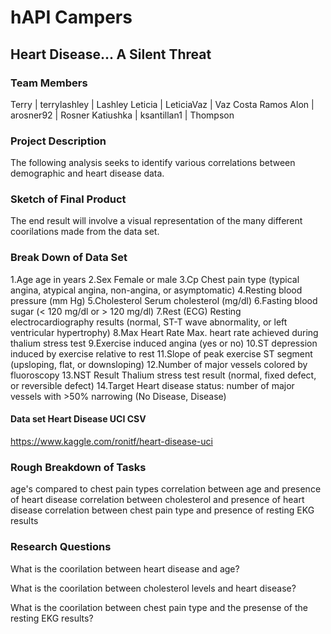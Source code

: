 # hAPI Campers


## Heart Disease... A Silent Threat

### Team Members
Terry | terrylashley | Lashley
Leticia | LeticiaVaz | Vaz Costa Ramos
Alon | arosner92 | Rosner
Katiushka | ksantillan1 | Thompson

### Project Description 

The following analysis seeks to identify various correlations between demographic and heart disease data. 

### Sketch of Final Product
The end result will involve a visual representation of the many different coorilations made from the data set. 


### Break Down of Data Set
1.Age age in years 
2.Sex Female or male
3.Cp Chest pain type (typical angina, atypical angina, non-angina, or asymptomatic)
4.Resting blood pressure (mm Hg)
5.Cholesterol Serum cholesterol (mg/dl)
6.Fasting blood sugar (< 120 mg/dl or > 120 mg/dl)
7.Rest (ECG) Resting electrocardiography results (normal, ST-T wave abnormality, or left ventricular hypertrophy)
8.Max Heart Rate Max. heart rate achieved during thalium stress test
9.Exercise induced angina (yes or no)
10.ST depression induced by exercise relative to rest
11.Slope of peak exercise ST segment (upsloping, flat, or downsloping)
12.Number of major vessels colored by fluoroscopy
13.NST Result Thalium stress test result (normal, fixed defect, or reversible defect)
14.Target Heart disease status: number of major vessels with >50% narrowing (No Disease, Disease)

#### Data set Heart Disease UCI CSV
https://www.kaggle.com/ronitf/heart-disease-uci




### Rough Breakdown of Tasks
age's compared to chest pain types
correlation between age and presence of heart disease
correlation between cholesterol and presence of heart disease
correlation between chest pain type and presence of resting EKG results

### Research Questions
What is the coorilation between heart disease and age?

What is the coorilation between cholesterol levels and heart disease?

What is the coorilation between chest pain type and the presense of the resting EKG results?
